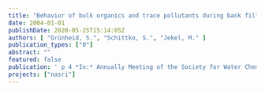 ```yaml
---
title: "Behavior of bulk organics and trace pollutants during bank filtration and groundwater recharge of wastewater-impacted surface waters"
date: 2004-01-01
publishDate: 2020-05-25T15:14:05Z
authors: [ "Grünheid, S.", "Schittko, S.", "Jekel, M." ]
publication_types: ["0"]
abstract: ""
featured: false
publication: ' p 4 *In:* Annually Meeting of the Society for Water Chemistry (GdCh). Bad Saarow, Germany. 17. - 19.5.2004'
projects: ["nasri"]
---
```


